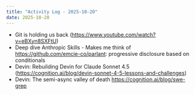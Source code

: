 ```yaml
---
title: "Activity Log - 2025-10-20"
date: 2025-10-20
---
```


- Git is holding us back (https://www.youtube.com/watch?v=eBXyn8SXFtU)
- Deep dive Anthropic Skills - Makes me think of https://github.com/emcie-co/parlant: progressive disclosure based on conditionals
- Devin: Rebuilding Devin for Claude Sonnet 4.5 (https://cognition.ai/blog/devin-sonnet-4-5-lessons-and-challenges)
- Devin: The semi-async valley of death https://cognition.ai/blog/swe-grep

